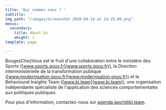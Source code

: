 ```yaml
---
title: 'Qui sommes nous ? '
subtitle: ''
img_path: "/images/Screenshot 2020-04-14 at 14.25.08.png"
menus:
  secondary:
    title: About Us
    weight: 1
template: page

---
```

BougezChezVous est le fruit d'une collaboration entre le ministère des Sports ([www.sports.gouv.fr](www.sports.gouv.fr)), la Direction interministérielle de la transformation publique ([www.modernisation.gouv.fr](www.modernisation.gouv.fr)) et le Behavioural Insights Team ([www.bi.team](www.bi.team)), une organisation indépendante spécialiste de l'application des sciences comportementales aux politiques publiques.

Pour plus d'information, contactez-nous sur agenda.sport@bi.team.